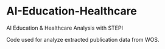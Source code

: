 # AI-Education-Healthcare
AI Education &amp; Healthcare Analysis with STEPI

Code used for analyze extracted publication data from WOS.
